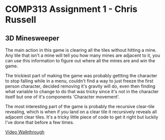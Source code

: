 # COMP313 Assignment 1 - Chris Russell

## 3D Minesweeper

The main action in this game is clearing all the tiles without hitting a mine. Any tile that isn't a mine will tell you how many mines are adjacent to it, you can use this information to figure out where all the mines are and win the game.

The trickiest part of making the game was probably gettting the character to stop falling while in a menu, couldn't find a way to just freeze the first person character, decided removing it's gravity will do, even then finding what variable to change to do that was tricky since it's not in the character itself but one of it's components 'Character movement'.

The most interesting part of the game is probably the recursive clear-tile revealing, which is when if you land on a clear tile it recursively reveals all adjacent clear tiles. It's a tricky little piece of code to get it right but luckily I've done that before a few times.

<a href='https://youtu.be/pnJAJ8umPLE'>Video Walkthrough</a>
